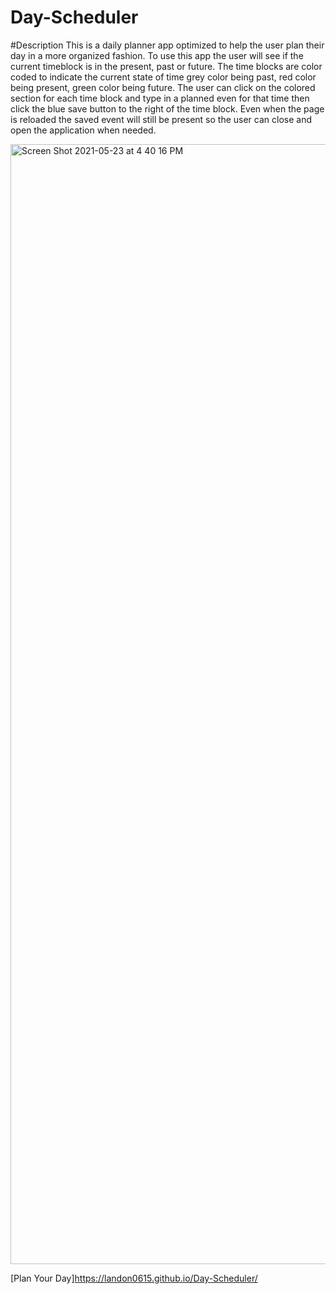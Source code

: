 # Day-Scheduler
#Description
  This is a daily planner app optimized to help the user plan their day in a more organized fashion. To use this app the user will see if the current timeblock is in the present, past or future. The time blocks are color coded to indicate the current state of time grey color being past, red color being present, green color being future. The user can click on the colored section for each time block and type in a planned even for that time then click the blue save button to the right of the time block. Even when the page is reloaded the saved event will still be present so the user can close and open the application when needed.
  
  
<img width="1792" alt="Screen Shot 2021-05-23 at 4 40 16 PM" src="https://user-images.githubusercontent.com/80728975/119279029-5487f300-bbe6-11eb-9dd0-e16369901acc.png">




[Plan Your Day]https://landon0615.github.io/Day-Scheduler/
